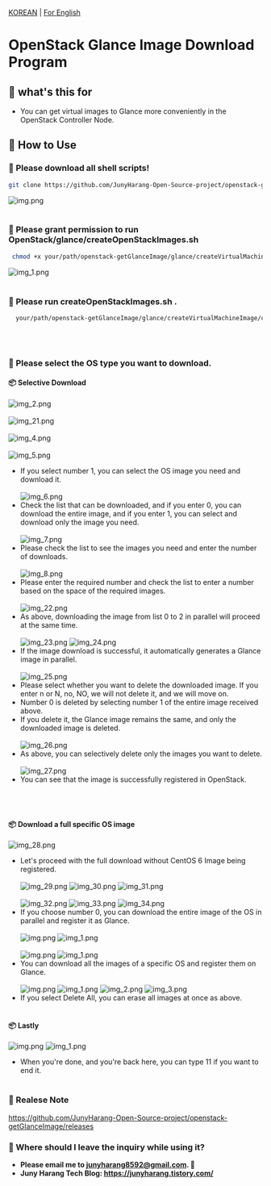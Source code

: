 [KOREAN](https://github.com/JunyHarang-Open-Source-project/openstack-getGlanceImage/blob/master/README.md) | [For English](https://github.com/JunyHarang-Open-Source-project/openstack-getGlanceImage/blob/master/README.en.md)

# OpenStack Glance Image Download Program

## 🚀 what's this for
* You can get virtual images to Glance more conveniently in the OpenStack Controller Node.

## 🚀 How to Use
### 🔽 Please download all shell scripts!
  ```bash
  git clone https://github.com/JunyHarang-Open-Source-project/openstack-getGlanceImage.git
  ```
![img.png](readme/images/img.png)
<br><br>

### 🔽 Please grant permission to run OpenStack/glance/createOpenStackImages.sh
   ```bash
    chmod +x your/path/openstack-getGlanceImage/glance/createVirtualMachineImage/createOpenStackImages.sh
   ```

![img_1.png](readme/images/img_1.png)
<br><br>

### 🔽 Please run createOpenStackImages.sh .
  ```bash
    your/path/openstack-getGlanceImage/glance/createVirtualMachineImage/createOpenStackImages.sh
  ```
<br><br>
### 🔽 Please select the OS type you want to download.
#### 📦 Selective Download
![img_2.png](readme/images/img_2.png)<br><br>
![img_21.png](readme/images/img_21.png)<br><br>
![img_4.png](readme/images/img_4.png)<br><br>
![img_5.png](readme/images/img_5.png)
- If you select number 1, you can select the OS image you need and download it.<br><br>
  ![img_6.png](readme/images/img_6.png)
- Check the list that can be downloaded, and if you enter 0, you can download the entire image, and if you enter 1, you can select and download only the image you need.<br><br>
  ![img_7.png](readme/images/img_7.png)
- Please check the list to see the images you need and enter the number of downloads.<br><br>
  ![img_8.png](readme/images/img_8.png)
- Please enter the required number and check the list to enter a number based on the space of the required images.<br><br>
  ![img_22.png](readme/images/img_22.png)
- As above, downloading the image from list 0 to 2 in parallel will proceed at the same time.<br><br>
  ![img_23.png](readme/images/img_23.png)
  ![img_24.png](readme/images/img_24.png)
- If the image download is successful, it automatically generates a Glance image in parallel.<br><br>
  ![img_25.png](readme/images/img_25.png)
- Please select whether you want to delete the downloaded image. If you enter n or N, no, NO, we will not delete it, and we will move on.
- Number 0 is deleted by selecting number 1 of the entire image received above.
- If you delete it, the Glance image remains the same, and only the downloaded image is deleted.<br><br>
  ![img_26.png](readme/images/img_26.png)
- As above, you can selectively delete only the images you want to delete.<br><br>
  ![img_27.png](readme/images/img_27.png)
- You can see that the image is successfully registered in OpenStack.<br><br><br><br>

#### 📦 Download a full specific OS image
![img_28.png](readme/images/img_28.png)
- Let's proceed with the full download without CentOS 6 Image being registered.<br><br>
  ![img_29.png](readme/images/img_29.png)
  ![img_30.png](readme/images/img_30.png)
  ![img_31.png](readme/images/img_31.png)<br><br>
  ![img_32.png](readme/images/img_32.png)
  ![img_33.png](readme/images/img_33.png)
  ![img_34.png](readme/images/img_34.png)
- If you choose number 0, you can download the entire image of the OS in parallel and register it as Glance.<br><br>
  ![img.png](readme/images/img_35.png)
  ![img_1.png](readme/images/img_36.png)<br><br>
  ![img.png](readme/images/img_37.png)
  ![img_1.png](readme/images/img_38.png)
- You can download all the images of a specific OS and register them on Glance.<br><br>
  ![img.png](readme/images/img_39.png)
  ![img_1.png](readme/images/img_40.png)
  ![img_2.png](readme/images/img_41.png)
  ![img_3.png](readme/images/img_42.png)
- If you select Delete All, you can erase all images at once as above.<br><br>

#### 📦 Lastly
![img.png](readme/images/img_43.png)
![img_1.png](readme/images/img_44.png)
- When you're done, and you're back here, you can type 11 if you want to end it.
<br><br>

### 🔽 Realese Note
https://github.com/JunyHarang-Open-Source-project/openstack-getGlanceImage/releases

### 🔽 Where should I leave the inquiry while using it?
   - **Please email me to junyharang8592@gmail.com. 🤭**
   - **Juny Harang Tech Blog: https://junyharang.tistory.com/**